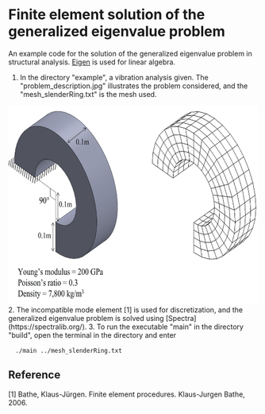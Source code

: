 # Finite element solution of the generalized eigenvalue problem

An example code for the solution of the generalized eigenvalue problem in structural analysis. [Eigen](https://eigen.tuxfamily.org/index.php?title=Main_Page) is used for linear algebra.

1. In the directory "example", a vibration analysis given. The "problem_description.jpg" illustrates the problem considered, and the "mesh_slenderRing.txt" is the mesh used.
<img src="example/vibrationAnalysis/problem_description.jpg" width="800" height="400" />
2. The incompatible mode element [1] is used for discretization, and the generalized eigenvalue problem is solved using [Spectra](https://spectralib.org/).
3. To run the executable "main" in the directory "build", open the terminal in the directory and enter

```
  ./main ../mesh_slenderRing.txt
```

## Reference
[1] Bathe, Klaus-Jürgen. Finite element procedures. Klaus-Jurgen Bathe, 2006.




